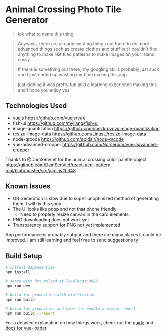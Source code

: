 # Animal Crossing Photo Tile Generator

> idk what to name this thing 

> Anyways, there are already existing things out there to do more advanced things such as
> create clothes and stuff but I couldn't find anything to make like
> tiled patterns to make images on your island easily
>
> If there is something out there, my googling skills probably just suck
> and I just ended up wasting my time making this app
> 
> just kidding it was pretty fun and a learning experience making this
> and I hope you enjoy yes

## Technologies Used

* vuejs https://github.com/vuejs/vue
* fish-ui https://github.com/myliang/fish-ui
* image-quantization https://github.com/ibezkrovnyi/image-quantization
* resize-image-data https://github.com/LinusU/resize-image-data
* node-qrcode https://github.com/soldair/node-qrcode
* vue-advanced-cropper https://github.com/Norserium/vue-advanced-cropper

Thanks to @DamSenViet for the animal crossing color palette object https://github.com/DamSenViet/react-acnl-pattern-tool/blob/master/src/acnl.js#L348 

## Known Issues

* QR Generation is slow due to super unoptimized method of generating them. I will fix this soon
* The UI looks like poop and not that phone friendly
  * Need to properly resize canvas in the card elements
* PNG downloading does not work yet
* Transparency support for PNG not yet implemented

App performance is probably subpar and there are many places it could be improved. I am still learning and feel free to send suggestions ty

## Build Setup

``` bash
# install dependencies
npm install

# serve with hot reload at localhost:8080
npm run dev

# build for production with minification
npm run build

# build for production and view the bundle analyzer report
npm run build --report
```

For a detailed explanation on how things work, check out the [guide](http://vuejs-templates.github.io/webpack/) and [docs for vue-loader](http://vuejs.github.io/vue-loader).
